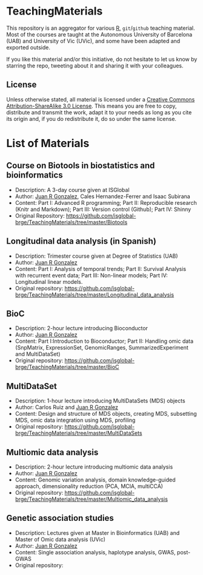 # TeachingMaterials

This repository is an aggregator for various
[R](http://www.r-project.org/), `git`/`github` teaching
material.  Most of the courses are taught at the Autonomous University of Barcelona (UAB)
and University of Vic (UVic), and some have been adapted and exported outside. 

If you like this material and/or this initiative, do not hesitate to
let us know by starring the repo, tweeting about it and sharing it
with your colleagues.

## License
 
Unless otherwise stated, all material is licensed under a
[Creative Commons Attribution-ShareAlike 3.0 License](http://creativecommons.org/licenses/by-sa/3.0/).
This means you are free to copy, distribute and transmit the work,
adapt it to your needs as long as you cite its origin and, if you do
redistribute it, do so under the same license.

# List of Materials

## Course on Biotools in biostatistics and bioinformatics

- Description: A 3-day course given at ISGlobal 
- Author: [Juan R Gonzalez](https://github.com/isglobal-brge/), Cales Hernandez-Ferrer and Isaac Subirana
- Content: Part I: Advanced R programming; Part II: Reproducible research (Knitr and Markdown); Part III: Version control (Github); Part IV: Shinny
- Original Repository: https://github.com/isglobal-brge/TeachingMaterials/tree/master/Biotools

## Longitudinal data analysis (in Spanish)

- Description: Trimester course given at Degree of Statistics (UAB)
- Author: [Juan R Gonzalez](https://github.com/isglobal-brge/)
- Content: Part I: Analysis of temporal trends; Part II: Survival Analysis with recurrent event data; Part III: Non-linear models; Part IV: Longitudinal linear models. 
- Original repository: https://github.com/isglobal-brge/TeachingMaterials/tree/master/Longitudinal_data_analysis


## BioC

- Description: 2-hour lecture introducing Bioconductor
- Author: [Juan R Gonzalez](https://github.com/isglobal-brge/)
- Content: Part I:Introduction to Bioconductor; Part II: Handling omic data (SnpMatrix, ExpressionSet, GenomicRanges, SummarizedExperiment and MultiDataSet)
- Original repository: https://github.com/isglobal-brge/TeachingMaterials/tree/master/BioC


## MultiDataSet

- Description: 1-hour lecture introducing MultiDataSets (MDS) objects
- Author: Carlos Ruiz and [Juan R Gonzalez](https://github.com/isglobal-brge/)
- Content: Design and structure of MDS objects, creating MDS, subsetting MDS, omic data integration using MDS, profiling 
- Original repository: https://github.com/isglobal-brge/TeachingMaterials/tree/master/MultiDataSets


## Multiomic data analysis

- Description: 2-hour lecture introducing multiomic data analysis
- Author: [Juan R Gonzalez](https://github.com/isglobal-brge/)
- Content: Genomic variation analysis, domain knowledge-guided approach, dimensionality reduction (PCA, MCIA, multiCCA)
- Original repository: https://github.com/isglobal-brge/TeachingMaterials/tree/master/Multiomic_data_analysis

## Genetic association studies

- Description: Lectures given at Master in Bioinformatics (UAB) and Master of Omic data analysis (UVic)
- Author: [Juan R Gonzalez](https://github.com/isglobal-brge/)
- Content: Single association analysis, haplotype analysis, GWAS, post-GWAS
- Original repository:
